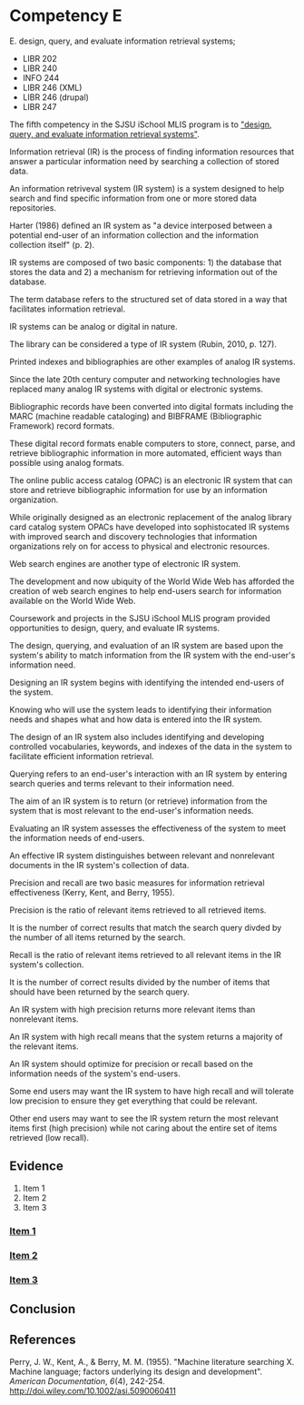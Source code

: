 # Competency E

E. design, query, and evaluate information retrieval systems;

- LIBR 202
- LIBR 240
- INFO 244
- LIBR 246 (XML)
- LIBR 246 (drupal)
- LIBR 247

The fifth competency in the SJSU iSchool MLIS program is to ["design, query, and evaluate information retrieval systems"](http://ischool.sjsu.edu/current-students/courses/core-competencies).

Information retrieval (IR) is the process of finding information resources that answer a particular information need by searching a collection of stored data. 

An information retriveval system (IR system) is a system designed to help search and find specific information from one or more stored data repositories. 

Harter (1986) defined an IR system as "a device interposed between a potential end-user of an information collection and the information collection itself" (p. 2).

IR systems are composed of two basic components: 1) the database that stores the data and 2) a mechanism for retrieving information out of the database. 

The term database refers to the structured set of data stored in a way that facilitates information retrieval. 

IR systems can be analog or digital in nature. 

The library can be considered a type of IR system (Rubin, 2010, p. 127). 

Printed indexes and bibliographies are other examples of analog IR systems.

Since the late 20th century computer and networking technologies have replaced many analog IR systems with digital or electronic systems. 

Bibliographic records have been converted into digital formats including the MARC (machine readable cataloging)  and BIBFRAME (Bibliographic Framework) record formats. 

These digital record formats enable computers to store, connect, parse, and retrieve bibliographic information in more automated, efficient ways than possible using analog formats.

The online public access catalog (OPAC) is an electronic IR system that can store and retrieve bibliographic information for use by an information organization. 

While originally designed as an electronic replacement of the analog library card catalog system OPACs have developed into sophistocated IR systems with improved search and discovery technologies that information organizations rely on for access to physical and electronic resources.

Web search engines are another type of electronic IR system. 

The development and now ubiquity of the World Wide Web has afforded the creation of web search engines to help end-users search for information available on the World Wide Web.

Coursework and projects in the SJSU iSchool MLIS program provided opportunities to design, query, and evaluate IR systems. 

The design, querying, and evaluation of an IR system are based upon the system's ability to match information from the IR system with the end-user's information need.

Designing an IR system begins with identifying the intended end-users of the system.

Knowing who will use the system leads to identifying their information needs and shapes what and how data is entered into the IR system.

The design of an IR system also includes identifying and developing controlled vocabularies, keywords, and indexes of the data in the system to facilitate efficient information retrieval. 

Querying refers to an end-user's interaction with an IR system by entering search queries and terms relevant to their information need.

The aim of an IR system is to return (or retrieve) information from the system that is most relevant to the end-user's information needs.

Evaluating an IR system assesses the effectiveness of the system to meet the information needs of end-users. 

An effective IR system distinguishes between relevant and nonrelevant documents in the IR system's collection of data.

Precision and recall are two basic measures for information retrieval effectiveness (Kerry, Kent, and Berry, 1955). 

Precision is the ratio of relevant items retrieved to all retrieved items. 

It is the number of correct results that match the search query divded by the number of all items returned by the search. 

Recall is the ratio of relevant items retrieved to all relevant items in the IR system's collection.

It is the number of correct results divided by the number of items that should have been returned by the search query.

An IR system with high precision returns more relevant items than nonrelevant items.

An IR system with high recall means that the system returns a majority of the relevant items.

An IR system should optimize for precision or recall based on the information needs of the system's end-users. 

Some end users may want the IR system to have high recall and will tolerate low precision to ensure they get everything that could be relevant. 

Other end users may want to see the IR system return the most relevant items first (high precision) while not caring about the entire set of items retrieved (low recall). 

## Evidence

1. Item 1
2. Item 2
3. Item 3

### [Item 1]()

### [Item 2]() 

### [Item 3]()

## Conclusion

## References

Perry, J. W., Kent, A., & Berry, M. M. (1955). "Machine literature searching X. Machine language; factors underlying its design and development". *American Documentation*, *6*(4), 242-254. http://doi.wiley.com/10.1002/asi.5090060411
